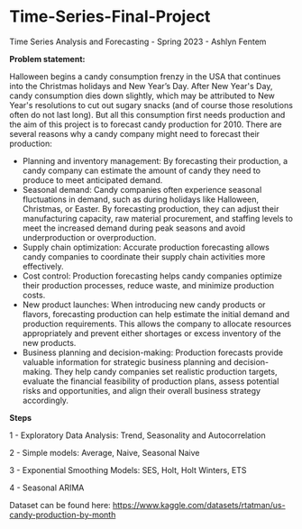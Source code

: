 # Time-Series-Final-Project
Time Series Analysis and Forecasting - Spring 2023 - Ashlyn Fentem

**Problem statement:**

Halloween begins a candy consumption frenzy in the USA that continues into the Christmas holidays and New Year’s Day. After New Year's Day, candy consumption dies down slightly, which may be attributed to New Year's resolutions to cut out sugary snacks (and of course those resolutions often do not last long). But all this consumption first needs production and the aim of this project is to forecast candy production for 2010. There are several reasons why a candy company might need to forecast their production:
- Planning and inventory management: By forecasting their production, a candy company can estimate the amount of candy they need to produce to meet anticipated demand. 
- Seasonal demand: Candy companies often experience seasonal fluctuations in demand, such as during holidays like Halloween, Christmas, or Easter. By forecasting production, they can adjust their manufacturing capacity, raw material procurement, and staffing levels to meet the increased demand during peak seasons and avoid underproduction or overproduction.
- Supply chain optimization: Accurate production forecasting allows candy companies to coordinate their supply chain activities more effectively.
- Cost control: Production forecasting helps candy companies optimize their production processes, reduce waste, and minimize production costs.
- New product launches: When introducing new candy products or flavors, forecasting production can help estimate the initial demand and production requirements. This allows the company to allocate resources appropriately and prevent either shortages or excess inventory of the new products.
- Business planning and decision-making: Production forecasts provide valuable information for strategic business planning and decision-making. They help candy companies set realistic production targets, evaluate the financial feasibility of production plans, assess potential risks and opportunities, and align their overall business strategy accordingly.



**Steps**

  1 - Exploratory Data Analysis: Trend, Seasonality and Autocorrelation
   
  2 - Simple models: Average, Naive, Seasonal Naive 
  
  3 - Exponential Smoothing Models: SES, Holt, Holt Winters, ETS 
  
  4 - Seasonal ARIMA

Dataset can be found here: https://www.kaggle.com/datasets/rtatman/us-candy-production-by-month

